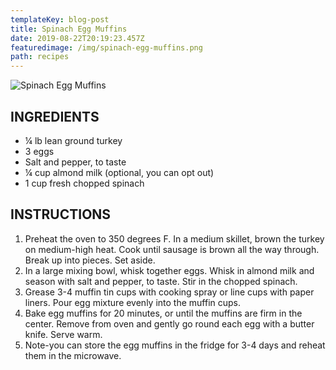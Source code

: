 ```yaml
---
templateKey: blog-post
title: Spinach Egg Muffins
date: 2019-08-22T20:19:23.457Z
featuredimage: /img/spinach-egg-muffins.png
path: recipes
---
```

![Spinach Egg Muffins](/img/spinach-egg-muffins.png)

## INGREDIENTS

* ¼ lb lean ground turkey
* 3 eggs
* Salt and pepper, to taste
* ¼ cup almond milk (optional, you can opt out)
* 1 cup fresh chopped spinach

## INSTRUCTIONS

1. Preheat the oven to 350 degrees F. In a medium skillet, brown the turkey on medium-high heat. Cook until sausage is brown all the way through. Break up into pieces. Set aside.
2. In a large mixing bowl, whisk together eggs. Whisk in almond milk and season with salt and pepper, to taste. Stir in the chopped spinach.
3. Grease 3-4 muffin tin cups with cooking spray or line cups with paper liners. Pour egg mixture evenly into the muffin cups.
4. Bake egg muffins for 20 minutes, or until the muffins are firm in the center. Remove from oven and gently go round each egg with a butter knife. Serve warm.
5. Note-you can store the egg muffins in the fridge for 3-4 days and reheat them in the microwave.
